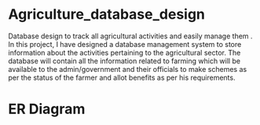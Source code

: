 # Agriculture_database_design
Database design to track all agricultural activities and easily manage them . In this project, I have designed a database management system to store information about the activities pertaining to the agricultural sector. The database will contain all the information related to farming which will be available to the admin/government and their officials to make schemes as per the status of the farmer and allot benefits as per his requirements.
# ER Diagram
